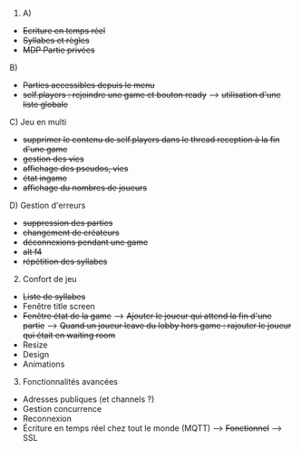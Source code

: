 1) A) 
- ~~Ecriture en temps réel~~
- ~~Syllabes et règles~~
- ~~MDP Partie privées~~

B) 
- ~~Parties accessibles depuis le menu~~
- ~~self.players : rejoindre une game et bouton ready~~
    --> ~~utilisation d'une liste globale~~

C) Jeu en multi
- ~~supprimer le contenu de self.players dans le thread reception à la fin d'une game~~
- ~~gestion des vies~~
- ~~affichage des pseudos, vies~~
- ~~état ingame~~
- ~~affichage du nombres de joueurs~~

D) Gestion d'erreurs
- ~~suppression des parties~~
- ~~changement de créateurs~~
- ~~déconnexions pendant une game~~
- ~~alt f4~~
- ~~répétition des syllabes~~

2) Confort de jeu
- ~~Liste de syllabes~~
- Fenêtre title screen
- ~~Fenêtre état de la game~~
--> ~~Ajouter le joueur qui attend la fin d'une partie~~
--> ~~Quand un joueur leave du lobby hors game : rajouter le joueur qui était en waiting room~~
- Resize
- Design
- Animations

3) Fonctionnalités avancées
- Adresses publiques (et channels ?)
- Gestion concurrence
- Reconnexion
- Écriture en temps réel chez tout le monde (MQTT)
    --> ~~Fonctionnel~~
    --> SSL


